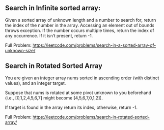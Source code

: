 ## Search in Infinite sorted array:

Given a sorted array of unknown length and a number to search for, return the index of the number in the array. Accessing an element out of bounds throws exception. If the number occurs multiple times, return the index of any occurrence. If it isn’t present, return -1.

Full Problem: https://leetcode.com/problems/search-in-a-sorted-array-of-unknown-size/


## Search in Rotated Sorted Array

You are given an integer array nums sorted in ascending order (with distinct values), and an integer target.

Suppose that nums is rotated at some pivot unknown to you beforehand (i.e., [0,1,2,4,5,6,7] might become [4,5,6,7,0,1,2]).

If target is found in the array return its index, otherwise, return -1.

 Full Problem: https://leetcode.com/problems/search-in-rotated-sorted-array/